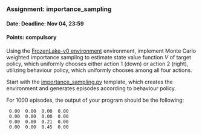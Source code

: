 ### Assignment: importance_sampling
#### Date: Deadline: Nov 04, 23:59
#### Points: **compulsory**

Using the [FrozenLake-v0 environment](https://gym.openai.com/envs/FrozenLake-v0)
environment, implement Monte Carlo weighted importance sampling to estimate
state value function $V$ of target policy, which uniformly chooses either action
1 (down) or action 2 (right), utilizing behaviour policy, which uniformly
chooses among all four actions.

Start with the [importance_sampling.py](https://github.com/ufal/npfl122/tree/past-1819/labs/03/importance_sampling.py)
template, which creates the environment and generates episodes according to
behaviour policy.

For $1000$ episodes, the output of your program should be the following:
```
 0.00  0.00  0.00  0.00
 0.00  0.00  0.00  0.00
 0.00  0.00  0.21  0.00
 0.00  0.00  0.45  0.00
```
